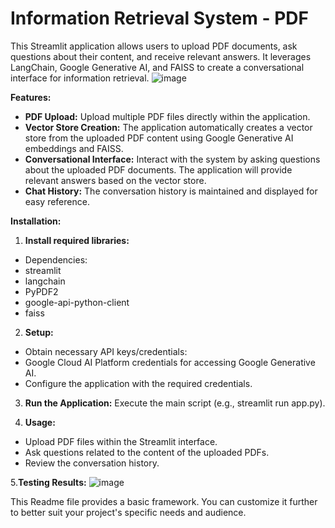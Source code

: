 
# Information Retrieval System - PDF

This Streamlit application allows users to upload PDF documents, ask questions about their content, and receive relevant answers. It leverages LangChain, Google Generative AI, and FAISS to create a conversational interface for information retrieval.
![image](https://github.com/user-attachments/assets/25aca6c0-fa98-4226-9683-522b9f06e441)

**Features:**

- **PDF Upload:** Upload multiple PDF files directly within the application.
- **Vector Store Creation:** The application automatically creates a vector store from the uploaded PDF content using Google Generative AI embeddings and FAISS.
- **Conversational Interface:** Interact with the system by asking questions about the uploaded PDF documents. The application will provide relevant answers based on the vector store.
- **Chat History:** The conversation history is maintained and displayed for easy reference.

**Installation:**

1. **Install required libraries:**
- Dependencies:
- streamlit
- langchain
- PyPDF2
- google-api-python-client
- faiss

2. **Setup:**
- Obtain necessary API keys/credentials:
- Google Cloud AI Platform credentials for accessing Google Generative AI.
- Configure the application with the required credentials.

 3. **Run the Application:**
Execute the main script (e.g., streamlit run app.py).

 4. **Usage:**
- Upload PDF files within the Streamlit interface.
- Ask questions related to the content of the uploaded PDFs.
- Review the conversation history.

5.**Testing Results:**
![image](https://github.com/user-attachments/assets/e97ed961-806a-4671-8d5b-92e9769318a9)


This Readme file provides a basic framework. You can customize it further to better suit your project's specific needs and audience.
